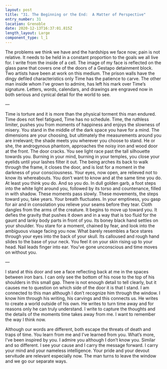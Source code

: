 ```yaml
---
layout: post
title: "31. The Beginning or the End:  A Matter of Perspective"
entry_number: 31
location: Grenoble
date: 2020-12-13T16:37:01.815Z
length_layout: Large
component_type: l_1
---
```

The problems we think we have and the hardships we face now; pain is not relative. It needs to be held in a constant proportion to the goals we all live for. I write from the inside of a cell. The image of my face is reflected on the glass pane that covers one of the doors of a Gestapo detainment block. Two artists have been at work on this medium. The prison walls have the dingy defiled characteristics only Time has the patience to carve. The other man inside whom I’ve grown to admire, has left his mark over Time’s signature. Letters, words, calendars, and drawings are engraved now in both serious and cynical detail for the world to see. 

— 

Time is torture and it is more than the physical torment this man endured. Time does not feel fatigued, Time has no schedule. Time, the ruthless limiter, pushes you from moments of happiness and enjoys the slowness of misery. You stand in the middle of the dark space you have for a mind. The dimensions are your choosing, but ultimately the measurements around you are irrelevant; the shade meets you wherever you choose to stand. He or she, the androgynous phantom, approaches the noisy iron and wood door at the front. The door cracks. You see light race past the tall silhouette towards you. Burning in your mind, burning in your temples, you close your eyelids until your lashes filter it out. The being arches its back to walk through the frame, it closes the door, and is lost for a moment in the darkness of your consciousness. Your eyes, now open, are relieved not to know its whereabouts. You don’t want to know and at the same time you do. At least you think you do. 
And so you do. In dull golden garb, a foot steps into the white light around you, followed by its torso and countenance, filled in with shadow. These moments pass slowly. These movements, the steps toward you, take years. Your breath fluctuates. In your emptiness, you gasp for air and in consolation you relieve your seams before they tear. Cloth dangles from the arms of the creature. It begins to move up toward you. It defies the gravity that pushes it down and in a way that is too fluid for the gaunt and lanky body parts in front of you. Its boney black hand settles on your shoulder. You stare for a moment, chained by fear, and look into the ambiguous visage facing you now. What barely resembles a face stares through your eyes into the back of your skull. Its calloused and rough hand slides to the base of your neck. You feel it on your skin rising up to your head. Nail leads finger into ear. You’ve gone unconscious and time moves on without you.

— 

I stand at this door and see a face reflecting back at me in the spaces between iron bars. I can only see the bottom of his nose to the top of his shoulders in this small gap. There is not enough detail to tell clearly, but it causes me to question on which side of the door it is that I stand. I am connected to this man although I don’t recognize him through the window. I know him through his writing, his carvings and this connects us. He writes to create a world outside of his own. He writes to turn time away and for reasons only he can truly understand. I write to capture the thoughts and the details of the moments time takes away from me. I want to remember the way I think now. 

Although our words are different, both escape the threats of death and traps of time. You learn from me and I’ve learned from you. What’s more, I’ve been inspired by you. I admire you although I don’t know you. Similar and so different. I see your cause and I carry the message forward. I carry your mind and your nameless intelligence. Your pride and your devout servitude are relevant especially now. The man turns to leave the window and we go our separate ways.